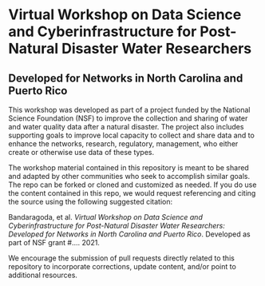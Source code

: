# Virtual Workshop on Data Science and Cyberinfrastructure for Post-Natural Disaster Water Researchers
## Developed for Networks in North Carolina and Puerto Rico

This workshop was developed as part of a project funded by the National Science Foundation (NSF) to improve the collection and sharing of water and water quality data after a natural disaster. The project also includes supporting goals to improve local capacity to collect and share data and to enhance the networks, research, regulatory, management, who either create or otherwise use data of these types.

The workshop material contained in this repository is meant to be shared and adapted by other communities who seek to accomplish similar goals.  The repo can be forked or cloned and customized as needed. If you do use the content contained in this repo, we would request referencing and citing the source using the following suggested citation:

Bandaragoda, et al. _Virtual Workshop on Data Science and Cyberinfrastructure for Post-Natural Disaster Water Researchers: Developed for Networks in North Carolina and Puerto Rico_. Developed as part of NSF grant #.... 2021.

We encourage the submission of pull requests directly related to this repository to incorporate corrections, update content, and/or point to additional resources.


